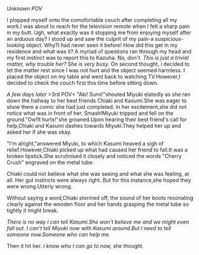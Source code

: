 
_Unknown POV_

  I plopped myself onto the comofortable couch after completing all my work.I was about to reach for the television remote when I felt a sharp pain in my butt. Ugh, what exactly was it stopping me from enjoying myself after an arduous day? I stood up and saw the culprit of my pain-a suspicious-looking object. Why?I had never seen it before! How did this get in my residence and what was it? A myriad of questions ran through my head and my first instinct was to report this to Kazuha.
  _No, don't. This is just a trivial matter, why trouble her? She is very busy._ On second thought, I decided to let the matter rest since I was not hurt and the object seemed harmless. I placed the object on my table and went back to watching TV.However,I decided to check the couch first this time before sitting down. 
  
_A few days later_ >3rd POV<
  "Aki! Sumi!"shouted Miyuki elatedly as she ran down the hallway to her best friends Chiaki and Kasumi.She was eager to show them a comic she had just completed. In her excitement,she did not notice what was in front of her.
  Smash!Miyuki tripped and fell on the ground."Ow!It hurts!"she groaned.Upon hearing their best friend's call for help,Chiaki and Kasumi dashes towards Miyuki.They helped her up and asked her if she was okay. 
  
  "I'm alright,"answered Miyuki, to which Kasumi heaved a sigh of relief.However,Chiaki picked up what had caused her friend to fall.It was a broken lipstick.She scrutinised it closely and noticed the words "Cherry Crush" engraved on the metal tube.
  
  Chiaki could not believe what she was seeing and what she was feeling, at all. Her gut instincts were always right. But for this instance,she hoped they were wrong.Utterly wrong.
  
  Without saying a word,Chiaki stormed off, the sound of her boots resonating clearly against the wooden floor and her hands grasping the metal tube so tightly it might break.
  
  _There is no way I can tell Kasumi.She won't believe me and we might even fall out. I can't tell Miyuki now with Kasumi around.But I need to tell someone now.Someone who can help me._
  
  Then it hit her. _I know who I can go to now,_ she thought.
  
  
